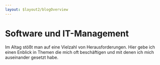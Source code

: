 ```yaml
---
layout: $layout2/blogOverview
---
```


# Software und IT-Management

Im Altag stößt man auf eine Vielzahl von Herausforderungen. Hier gebe ich einen Enblick in Themen die mich oft beschäftigen und mit denen ich mich auseinander gesetzt habe.
